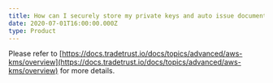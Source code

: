 ```yaml
---
title: How can I securely store my private keys and auto issue documents?
date: 2020-07-01T16:00:00.000Z
type: Product
---
```


Please refer to [https://docs.tradetrust.io/docs/topics/advanced/aws-kms/overview](https://docs.tradetrust.io/docs/topics/advanced/aws-kms/overview) for more details.
